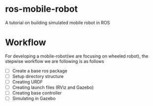 # ros-mobile-robot
A tutorial on building simulated mobile robot in ROS

# Workflow
For developing a mobile-robot(we are focusing on wheeled robot), the stepwise workflow we are following is as follows

- [ ] Create a base ros package
- [ ] Setup directory structure
- [ ] Creating URDF
- [ ] Creating launch files (RViz and Gazebo)
- [ ] Creating base controller
- [ ] Simulating in Gazebo
